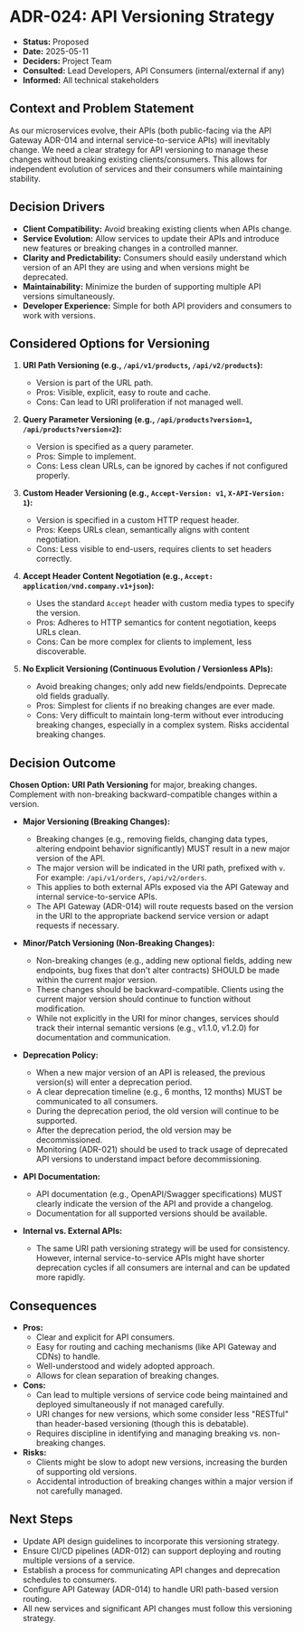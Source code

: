 # ADR-024: API Versioning Strategy

*   **Status:** Proposed
*   **Date:** 2025-05-11
*   **Deciders:** Project Team
*   **Consulted:** Lead Developers, API Consumers (internal/external if any)
*   **Informed:** All technical stakeholders

## Context and Problem Statement

As our microservices evolve, their APIs (both public-facing via the API Gateway ADR-014 and internal service-to-service APIs) will inevitably change. We need a clear strategy for API versioning to manage these changes without breaking existing clients/consumers. This allows for independent evolution of services and their consumers while maintaining stability.

## Decision Drivers

*   **Client Compatibility:** Avoid breaking existing clients when APIs change.
*   **Service Evolution:** Allow services to update their APIs and introduce new features or breaking changes in a controlled manner.
*   **Clarity and Predictability:** Consumers should easily understand which version of an API they are using and when versions might be deprecated.
*   **Maintainability:** Minimize the burden of supporting multiple API versions simultaneously.
*   **Developer Experience:** Simple for both API providers and consumers to work with versions.

## Considered Options for Versioning

1.  **URI Path Versioning (e.g., `/api/v1/products`, `/api/v2/products`):**
    *   Version is part of the URL path.
    *   Pros: Visible, explicit, easy to route and cache.
    *   Cons: Can lead to URI proliferation if not managed well.

2.  **Query Parameter Versioning (e.g., `/api/products?version=1`, `/api/products?version=2`):**
    *   Version is specified as a query parameter.
    *   Pros: Simple to implement.
    *   Cons: Less clean URLs, can be ignored by caches if not configured properly.

3.  **Custom Header Versioning (e.g., `Accept-Version: v1`, `X-API-Version: 1`):**
    *   Version is specified in a custom HTTP request header.
    *   Pros: Keeps URLs clean, semantically aligns with content negotiation.
    *   Cons: Less visible to end-users, requires clients to set headers correctly.

4.  **Accept Header Content Negotiation (e.g., `Accept: application/vnd.company.v1+json`):**
    *   Uses the standard `Accept` header with custom media types to specify the version.
    *   Pros: Adheres to HTTP semantics for content negotiation, keeps URLs clean.
    *   Cons: Can be more complex for clients to implement, less discoverable.

5.  **No Explicit Versioning (Continuous Evolution / Versionless APIs):**
    *   Avoid breaking changes; only add new fields/endpoints. Deprecate old fields gradually.
    *   Pros: Simplest for clients if no breaking changes are ever made.
    *   Cons: Very difficult to maintain long-term without ever introducing breaking changes, especially in a complex system. Risks accidental breaking changes.

## Decision Outcome

**Chosen Option:** **URI Path Versioning** for major, breaking changes. Complement with non-breaking backward-compatible changes within a version.

*   **Major Versioning (Breaking Changes):**
    *   Breaking changes (e.g., removing fields, changing data types, altering endpoint behavior significantly) MUST result in a new major version of the API.
    *   The major version will be indicated in the URI path, prefixed with `v`. For example: `/api/v1/orders`, `/api/v2/orders`.
    *   This applies to both external APIs exposed via the API Gateway and internal service-to-service APIs.
    *   The API Gateway (ADR-014) will route requests based on the version in the URI to the appropriate backend service version or adapt requests if necessary.

*   **Minor/Patch Versioning (Non-Breaking Changes):**
    *   Non-breaking changes (e.g., adding new optional fields, adding new endpoints, bug fixes that don't alter contracts) SHOULD be made within the current major version.
    *   These changes should be backward-compatible. Clients using the current major version should continue to function without modification.
    *   While not explicitly in the URI for minor changes, services should track their internal semantic versions (e.g., v1.1.0, v1.2.0) for documentation and communication.

*   **Deprecation Policy:**
    *   When a new major version of an API is released, the previous version(s) will enter a deprecation period.
    *   A clear deprecation timeline (e.g., 6 months, 12 months) MUST be communicated to all consumers.
    *   During the deprecation period, the old version will continue to be supported.
    *   After the deprecation period, the old version may be decommissioned.
    *   Monitoring (ADR-021) should be used to track usage of deprecated API versions to understand impact before decommissioning.

*   **API Documentation:**
    *   API documentation (e.g., OpenAPI/Swagger specifications) MUST clearly indicate the version of the API and provide a changelog.
    *   Documentation for all supported versions should be available.

*   **Internal vs. External APIs:**
    *   The same URI path versioning strategy will be used for consistency. However, internal service-to-service APIs might have shorter deprecation cycles if all consumers are internal and can be updated more rapidly.

## Consequences

*   **Pros:**
    *   Clear and explicit for API consumers.
    *   Easy for routing and caching mechanisms (like API Gateway and CDNs) to handle.
    *   Well-understood and widely adopted approach.
    *   Allows for clean separation of breaking changes.
*   **Cons:**
    *   Can lead to multiple versions of service code being maintained and deployed simultaneously if not managed carefully.
    *   URI changes for new versions, which some consider less "RESTful" than header-based versioning (though this is debatable).
    *   Requires discipline in identifying and managing breaking vs. non-breaking changes.
*   **Risks:**
    *   Clients might be slow to adopt new versions, increasing the burden of supporting old versions.
    *   Accidental introduction of breaking changes within a major version if not carefully managed.

## Next Steps

*   Update API design guidelines to incorporate this versioning strategy.
*   Ensure CI/CD pipelines (ADR-012) can support deploying and routing multiple versions of a service.
*   Establish a process for communicating API changes and deprecation schedules to consumers.
*   Configure API Gateway (ADR-014) to handle URI path-based version routing.
*   All new services and significant API changes must follow this versioning strategy.
